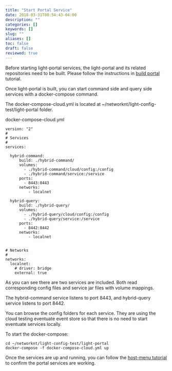 ```yaml
---
title: "Start Portal Service"
date: 2018-03-31T08:54:43-04:00
description: ""
categories: []
keywords: []
slug: ""
aliases: []
toc: false
draft: false
reviewed: true
---
```



Before starting light-portal services, the light-portal and its related repositories need to be built. Please follow the instructions in [build portal][] tutorial. 

Once light-portal is built, you can start command side and query side services with a docker-compose command. 

The docker-compose-cloud.yml is located at ~/networknt/light-config-test/light-portal folder. 

docker-compose-cloud.yml

```
version: "2"
#
# Services
#
services:

  hybrid-command:
      build: ./hybrid-command/
      volumes:
        - ./hybrid-command/cloud/config:/config
        - ./hybrid-command/service:/service
      ports:
        - 8443:8443
      networks:
          - localnet

  hybrid-query:
      build: ./hybrid-query/
      volumes:
        - ./hybrid-query/cloud/config:/config
        - ./hybrid-query/service:/service
      ports:
        - 8442:8442
      networks:
          - localnet


# Networks
#
networks:
  localnet:
    # driver: bridge
    external: true
```

As you can see there are two services are included. Both read corresponding config files and service jar files with volume mappings. 

The hybrid-command service listens to port 8443, and hybrid-query service listens to port 8442.  

You can browse the config folders for each service. They are using the cloud testing eventuate event store so that there is no need to start eventuate services locally. 

To start the docker-compose: 

```
cd ~/networknt/light-config-test/light-portal
docker-compose -f docker-compose-cloud.yml up
```

Once the services are up and running, you can follow the [host-menu tutorial][] to confirm the portal services are working. 


[light-config-test]: https://github.com/networknt/light-config-test/tree/master/light-bot/develop-build/build-portal
[build portal]: /tutorial/bot/light-portal-local/
[host-menu tutorial]: /tutorial/portal/host-menu/

